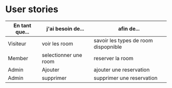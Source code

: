 # User stories

| En tant que...| j'ai besoin de... | afin de... |
|---|---|---|
|Visiteur| voir les room| savoir les types de room dispopnible|
|Member| selectionner une room| reserver la room|
|Admin| Ajouter| ajouter une reservation |
|Admin| supprimer| supprimer une reservation|
